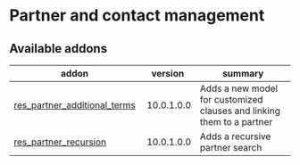 Partner and contact management
==============================

[//]: # (addons)

Available addons
----------------
addon | version | summary
--- | --- | ---
[res_partner_additional_terms](res_partner_additional_terms/) | 10.0.1.0.0 | Adds a new model for customized clauses and linking them to a partner
[res_partner_recursion](res_partner_recursion/) | 10.0.1.0.0 | Adds a recursive partner search
